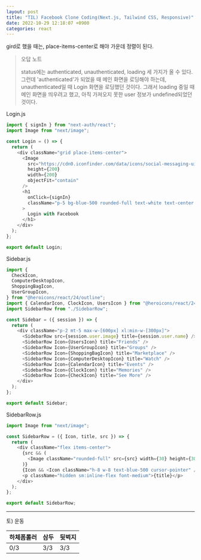 ```yaml
---
layout: post
title: "TIL) Facebook Clone Coding(Next.js, Tailwind CSS, Responsive)"
date: 2022-10-29 12:18:07 +0900
categories: react
---
```


gird로 했을 때는, place-items-center로 해야 가운데 정렬이 된다.

> 오답 노트
>
> status에는 authenticated, unauthenticated, loading 세 가지가 올 수 있다. 그런데 'authenticated'가 되었을 때 메인 화면을 로딩해야 하는데, unauthenticated일 때 Login 화면을 로딩했던 것이다.
> 그래서 loading 중일 때 메인 화면을 띄우려고 했고, 아직 가져오지 못한 user 정보가 undefined되었던 것이다.

Login.js

```js
import { signIn } from "next-auth/react";
import Image from "next/image";

const Login = () => {
  return (
    <div className="grid place-items-center">
      <Image
        src="https://cdn0.iconfinder.com/data/icons/social-messaging-ui-color-shapes-2-free/128/social-facebook-2019-circle-512.png"
        height={200}
        width={200}
        objectFit="contain"
      />
      <h1
        onClick={signIn}
        className="p-5 bg-blue-500 rounded-full text-white text-center cursor-pointer"
      >
        Login with Facebook
      </h1>
    </div>
  );
};

export default Login;
```

Sidebar.js

```js
import {
  CheckIcon,
  ComputerDesktopIcon,
  ShoppingBagIcon,
  UserGroupIcon,
} from "@heroicons/react/24/outline";
import { CalendarIcon, ClockIcon, UsersIcon } from "@heroicons/react/24/solid";
import SidebarRow from "./SidebarRow";

const Sidebar = ({ session }) => {
  return (
    <div className="p-2 mt-5 max-w-[600px] xl:min-w-[300px]">
      <SidebarRow src={session.user.image} title={session.user.name} />
      <SidebarRow Icon={UsersIcon} title="Friends" />
      <SidebarRow Icon={UserGroupIcon} title="Groups" />
      <SidebarRow Icon={ShoppingBagIcon} title="Marketplace" />
      <SidebarRow Icon={ComputerDesktopIcon} title="Watch" />
      <SidebarRow Icon={CalendarIcon} title="Events" />
      <SidebarRow Icon={ClockIcon} title="Memories" />
      <SidebarRow Icon={CheckIcon} title="See More" />
    </div>
  );
};

export default Sidebar;
```

SidebarRow.js

```js
import Image from "next/image";

const SidebarRow = ({ Icon, title, src }) => {
  return (
    <div className="flex items-center">
      {src && (
        <Image className="rounded-full" src={src} width={30} height={30} />
      )}
      {Icon && <Icon className="h-8 w-8 text-blue-500 cursor-pointer" />}
      <p className="hidden sm:inline-flex font-medium">{title}</p>
    </div>
  );
};

export default SidebarRow;
```

<hr />
토) 운동

| 하체폼롤러 | 삼두 | 뒷벅지 |
| ---------- | ---- | ------ |
| 0/3        | 3/3  | 3/3    |
